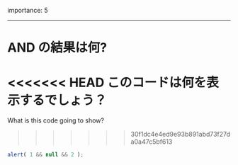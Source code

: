 importance: 5

---

# AND の結果は何?

<<<<<<< HEAD
このコードは何を表示するでしょう？
=======
What is this code going to show?
>>>>>>> 30f1dc4e4ed9e93b891abd73f27da0a47c5bf613

```js
alert( 1 && null && 2 );
```
